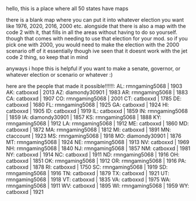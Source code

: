 hello, this is a place where all 50 states have maps

there is a blank map where you can put it into whatever election you want like 1976, 2020, 2016, 2000 etc.
alongside that there is also a map with the code 2 with it, that fills in all the areas without having to do so yourself. though that comes with needing to use that election for your mod. so if you pick one with 2000, you would need to make the election with the 2000 scenario off of it essentially
though ive seen that it doesnt work with the jet code 2 thing, so keep that in mind

anyways i hope this is helpful if you want to make a senate, governor, or whatever election or scenario or whatever :)


here are the people that made it possible!!!!!!:
AL: rmngaming5068 | 1903
AK: catboxxd | 2013
AZ: diamondy30901 | 1983
AR: rmngaming5068 | 1883
CA: catboxxd | 1907
CO: rmngaming5068 | 2001
CT: catboxxd | 1785
DE: catboxxd | 1680
FL: rmngaming5068 | 1925
GA: catboxxd | 1924
HI: catboxxd | 1905
ID: catboxxd | 1919
IL: catboxxd | 1859
IN: rmngaming5068 | 1859
IA: diamondy30901 | 1857
KS: rmngaming5068 | 1888
KY: rmngaming5068 | 1912
LA: rmngaming5068 | 1912
ME: catboxxd | 1860
MD: catboxxd | 1872
MA: rmngaming5068 | 1812
MI: catboxxd | 1891
MN: ctaccount | 1923
MS: rmngaming5068 | 1918
MO: diamondy30901 | 1876
MT: rmngaming5068 | 1924
NE: rmngaming5068 | 1913
NV: catboxxd | 1969
NH: rmngaming5068 | 1840
NJ: rmngaming5068 | 1857
NM: catboxxd | 1981
NY: catboxxd | 1914
NC: catboxxd | 1911
ND: rmngaming5068 | 1916
OH: catboxxd | 1851
OK: rmngaming5068 | 1912
OR: rmngaming5068 | 1916
PA: catboxxd | 1878
RI: catboxxd | 1750
SC: rmngaming5068 | 1919
SD: rmngaming5068 | 1916
TN: catboxxd | 1879
TX: catboxxd | 1921
UT: rmngaming5068 | 1918
VT: catboxxd | 1835
VA: catboxxd | 1975
WA: rmngaming5068 | 1911
WV: catboxxd | 1895
WI: rmngaming5068 | 1959
WY: catboxxd | 1921
